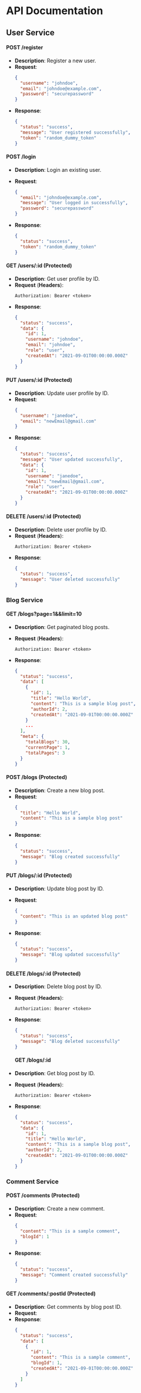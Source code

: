 # **API Documentation**

## **User Service**

#### **POST /register**

- **Description**: Register a new user.
- **Request**:
  ```json
  {
    "username": "johndoe",
    "email": "johndoe@example.com",
    "password": "securepassword"
  }
  ```
- **Response**:
  ```json
  {
    "status": "success",
    "message": "User registered successfully",
    "token": "random_dummy_token"
  }
  ```

#### **POST /login**

- **Description**: Login an existing user.
- **Request**:

  ```json
  {
    "email": "johndoe@example.com",
    "message": "User logged in successfully",
    "password": "securepassword"
  }
  ```

- **Response**:
  ```json
  {
    "status": "success",
    "token": "random_dummy_token"
  }
  ```

#### **GET /users/:id** (Protected)

- **Description**: Get user profile by ID.
- **Request** (**Headers**):
  ```http
  Authorization: Bearer <token>
  ```
- **Response**:
  ```json
  {
    "status": "success",
    "data": {
      "id": 1,
      "username": "johndoe",
      "email": "johndoe",
      "role": "user",
      "createdAt": "2021-09-01T00:00:00.000Z"
    }
  }
  ```

#### **PUT /users/:id** (Protected)

- **Description**: Update user profile by ID.
- **Request**:
  ```json
  {
    "username": "janedoe",
    "email": "newEmail@gmail.com"
  }
  ```
- **Response**:
  ```json
  {
    "status": "success",
    "message": "User updated successfully",
    "data": {
      "id": 1,
      "username": "janedoe",
      "email": "newEmail@gmail.com",
      "role": "user",
      "createdAt": "2021-09-01T00:00:00.000Z"
    }
  }
  ```

#### **DELETE /users/:id** (Protected)

- **Description**: Delete user profile by ID.
- **Request** (**Headers**):
  ```http
  Authorization: Bearer <token>
  ```
- **Response**:
  ```json
  {
    "status": "success",
    "message": "User deleted successfully"
  }
  ```

### **Blog Service**

#### **GET /blogs?page=1&&limit=10**

- **Description**: Get paginated blog posts.
- **Request** (**Headers**):

  ```http
  Authorization: Bearer <token>
  ```

- **Response**:
  ```json
  {
    "status": "success",
    "data": [
      {
        "id": 1,
        "title": "Hello World",
        "content": "This is a sample blog post",
        "authorId": 2,
        "createdAt": "2021-09-01T00:00:00.000Z"
      }
      ...
    ],
    "meta": {
      "totalBlogs": 30,
      "currentPage": 1,
      "totalPages": 3
    }
  }
  ```

#### **POST /blogs** (Protected)

- **Description**: Create a new blog post.
- **Request**:
  ```json
  {
    "title": "Hello World",
    "content": "This is a sample blog post"
  }
  ```
- **Response**:
  ```json
  {
    "status": "success",
    "message": "Blog created successfully"
  }
  ```

#### **PUT /blogs/:id** (Protected)

- **Description**: Update blog post by ID.
- **Request**:

  ```json
  {
    "content": "This is an updated blog post"
  }
  ```

- **Response**:
  ```json
  {
    "status": "success",
    "message": "Blog updated successfully"
  }
  ```

#### **DELETE /blogs/:id** (Protected)

- **Description**: Delete blog post by ID.
- **Request** (**Headers**):
  ```http
  Authorization: Bearer <token>
  ```
- **Response**:

  ```json
  {
    "status": "success",
    "message": "Blog deleted successfully"
  }
  ```

  #### **GET /blogs/:id**

- **Description**: Get blog post by ID.
- **Request** (**Headers**):
  ```http
  Authorization: Bearer <token>
  ```
- **Response**:
  ```json
  {
    "status": "success",
    "data": {
      "id": 1,
      "title": "Hello World",
      "content": "This is a sample blog post",
      "authorId": 2,
      "createdAt": "2021-09-01T00:00:00.000Z"
    }
  }
  ```

### **Comment Service**

#### **POST /comments** (Protected)

- **Description**: Create a new comment.
- **Request**:
  ```json
  {
    "content": "This is a sample comment",
    "blogId": 1
  }
  ```
- **Response**:
  ```json
  {
    "status": "success",
    "message": "Comment created successfully"
  }
  ```

#### **GET /comments/:postId** (Protected)

- **Description**: Get comments by blog post ID.
- **Request**:
- **Response**:
  ```json
  {
    "status": "success",
    "data": [
      {
        "id": 1,
        "content": "This is a sample comment",
        "blogId": 1,
        "createdAt": "2021-09-01T00:00:00.000Z"
      }
    ]
  }
  ```

